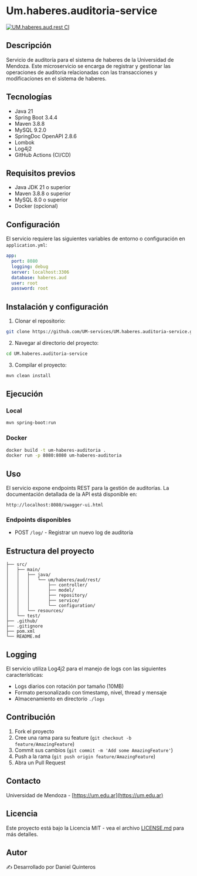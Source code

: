 # Um.haberes.auditoria-service

[![UM.haberes.aud.rest CI](https://github.com/UM-services/UM.haberes.auditoria-service/actions/workflows/maven.yml/badge.svg?branch=main)](https://github.com/UM-services/UM.haberes.auditoria-service/actions/workflows/maven.yml)

## Descripción
Servicio de auditoría para el sistema de haberes de la Universidad de Mendoza. Este microservicio se encarga de registrar y gestionar las operaciones de auditoría relacionadas con las transacciones y modificaciones en el sistema de haberes.

## Tecnologías
- Java 21
- Spring Boot 3.4.4
- Maven 3.8.8
- MySQL 9.2.0
- SpringDoc OpenAPI 2.8.6
- Lombok
- Log4j2
- GitHub Actions (CI/CD)

## Requisitos previos
- Java JDK 21 o superior
- Maven 3.8.8 o superior
- MySQL 8.0 o superior
- Docker (opcional)

## Configuración
El servicio requiere las siguientes variables de entorno o configuración en `application.yml`:
```yaml
app:
  port: 8080
  logging: debug
  server: localhost:3306
  database: haberes.aud
  user: root
  password: root
```

## Instalación y configuración

1. Clonar el repositorio:
```bash
git clone https://github.com/UM-services/UM.haberes.auditoria-service.git
```

2. Navegar al directorio del proyecto:
```bash
cd UM.haberes.auditoria-service
```

3. Compilar el proyecto:
```bash
mvn clean install
```

## Ejecución

### Local
```bash
mvn spring-boot:run
```

### Docker
```bash
docker build -t um-haberes-auditoria .
docker run -p 8080:8080 um-haberes-auditoria
```

## Uso
El servicio expone endpoints REST para la gestión de auditorías. La documentación detallada de la API está disponible en:

```
http://localhost:8080/swagger-ui.html
```

### Endpoints disponibles
- POST `/log/` - Registrar un nuevo log de auditoría

## Estructura del proyecto
```
├── src/
│   ├── main/
│   │   ├── java/
│   │   │   └── um/haberes/aud/rest/
│   │   │       ├── controller/
│   │   │       ├── model/
│   │   │       ├── repository/
│   │   │       ├── service/
│   │   │       └── configuration/
│   │   └── resources/
│   └── test/
├── .github/
├── .gitignore
├── pom.xml
└── README.md
```

## Logging
El servicio utiliza Log4j2 para el manejo de logs con las siguientes características:
- Logs diarios con rotación por tamaño (10MB)
- Formato personalizado con timestamp, nivel, thread y mensaje
- Almacenamiento en directorio `./logs`

## Contribución
1. Fork el proyecto
2. Cree una rama para su feature (`git checkout -b feature/AmazingFeature`)
3. Commit sus cambios (`git commit -m 'Add some AmazingFeature'`)
4. Push a la rama (`git push origin feature/AmazingFeature`)
5. Abra un Pull Request

## Contacto
Universidad de Mendoza - [https://um.edu.ar](https://um.edu.ar)

## Licencia
Este proyecto está bajo la Licencia MIT - vea el archivo [LICENSE.md](LICENSE.md) para más detalles.

## Autor
✍️ Desarrollado por Daniel Quinteros
